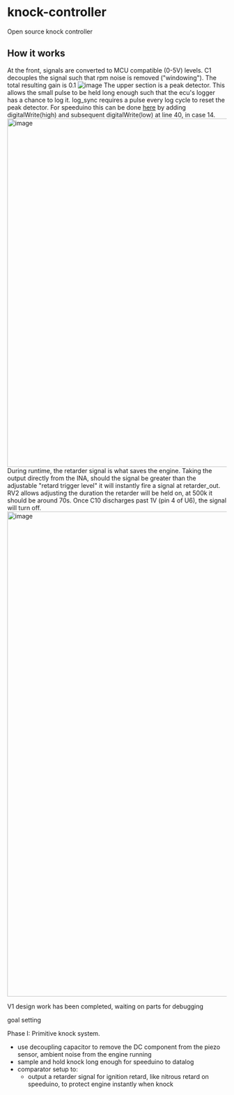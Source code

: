 # knock-controller
Open source knock controller


## How it works
At the front, signals are converted to MCU compatible (0-5V) levels. C1 decouples the signal such that rpm noise is removed ("windowing"). The total resulting gain is 0.1
![image](https://github.com/RocketEDA/knock-controller/assets/38387138/ef4cfa9b-611e-4aa8-b145-d4a6e383f3c6)
The upper section is a peak detector. This allows the small pulse to be held long enough such that the ecu's logger has a chance to log it. log_sync requires a pulse every log cycle to reset the peak detector. For speeduino this can be done [here](https://github.com/noisymime/speeduino/blob/df78f5109c86cd2a1e9314138959738d1a33f039/speeduino/logger.cpp#L20) by adding digitalWrite(high) and subsequent digitalWrite(low) at line 40, in case 14.
<img width="799" alt="image" src="https://github.com/RocketEDA/knock-controller/assets/38387138/6a8d200b-f862-4178-8001-0986ce66afa8">
During runtime, the retarder signal is what saves the engine. Taking the output directly from the INA, should the signal be greater than the adjustable "retard trigger level" it will instantly fire a signal at retarder_out. RV2 allows adjusting the duration the retarder will be held on, at 500k it should be around 70s. Once C10 discharges past 1V (pin 4 of U6), the signal will turn off.
<img width="1112" alt="image" src="https://github.com/RocketEDA/knock-controller/assets/38387138/6628e9aa-f5ed-48f2-8071-2ea13db0106f">


V1 design work has been completed, waiting on parts for debugging

goal setting

Phase I: Primitive knock system. 
- use decoupling capacitor to remove the DC component from the piezo sensor, ambient noise from the engine running
- sample and hold knock long enough for speeduino to datalog
- comparator setup to:
  - output a retarder signal for ignition retard, like nitrous retard on speeduino, to protect engine instantly when knock
